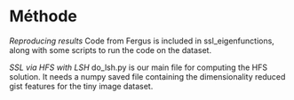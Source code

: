 # Méthode

*Reproducing results*
Code from Fergus is included in ssl_eigenfunctions, along with some scripts to run the code on 
the dataset.

*SSL via HFS with LSH*
do_lsh.py is our main file for computing the HFS solution. It needs a numpy saved file 
containing the dimensionality reduced gist features for the tiny image dataset.

